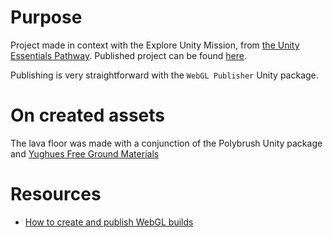# Purpose

Project made in context with the Explore Unity Mission, from [the Unity Essentials Pathway](https://learn.unity.com/pathways). Published project can be found [here](https://play.unity.com/mg/other/webgl-builds-251190).

Publishing is very straightforward with the `WebGL Publisher` Unity package.

# On created assets

The lava floor was made with a conjunction of the Polybrush Unity package and [Yughues Free Ground Materials](https://assetstore.unity.com/packages/2d/textures-materials/floors/yughues-free-ground-materials-13001)

# Resources

- [How to create and publish WebGL builds](https://learn.unity.com/tutorial/creating-and-publishing-webgl-builds#)

